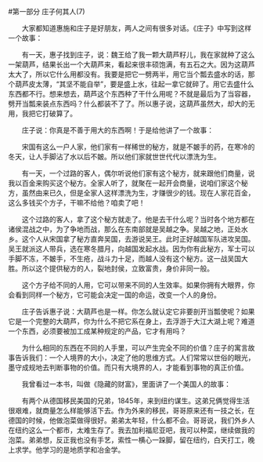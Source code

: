 #第一部分 庄子何其人(7)

　　大家都知道惠施和庄子是好朋友，两人之间有很多对话。《庄子》中写到这样一个故事：

　　有一天，惠子找到庄子，说：魏王给了我一颗大葫芦籽儿，我在家就种了这么一架葫芦，结果长出一个大葫芦来，看起来很丰硕饱满，有五石之大。因为这葫芦太大了，所以它什么用都没有。我要是把它一劈两半，用它当个瓢去盛水的话，那个葫芦皮太薄，“其坚不能自举”，要是盛上水，往起一拿它就碎了。用它去盛什么东西都不行。想来想去，葫芦这个东西种了干什么用呢？不就是最后为了当容器，劈开当瓢来装点东西吗？什么都装不了了。所以惠子说，这葫芦虽然大，却大的无用，我把它打破算了。

　　庄子说：你真是不善于用大的东西啊！于是给他讲了一个故事：

　　宋国有这么一户人家，他们家有一样稀世的秘方，就是不皴手的药，在寒冷的冬天，让人手脚沾了水以后不皴。所以他们家就世世代代以漂洗为生。

　　有一天，一个过路的客人，偶尔听说他们家有这个秘方，就来跟他们商量，说我以百金来购买这个秘方。全家人听了，就聚在一起开会商量，说咱们家这个秘方，虽然由来已久，但是全家人这样漂洗为生，才赚很少的钱。现在人家花百金，这么多钱买个方子，干嘛不给他？咱卖了吧！

　　这个过路的客人，拿了这个秘方就走了。他是去干什么呢？当时各个地方都在诸侯混战之中，为了争地而战，那么在东南部就是吴越之争。吴越之地，正处水乡。这个人从宋国拿了秘方直奔吴国，去游说吴王。此时正好越国军队进攻吴国。吴王就派这人带兵，选在寒冬腊月，向越国发起水战。因为你有此秘方，军士可以手脚不冻，不皴手，不生疮，战斗力十足，而越人没有这个秘方。这一战吴国大胜。所以这个提供秘方的人，裂地封侯，立致富贵，身价非同一般。

　　这个方子给不同的人用，它可以带来不同的人生效率。如果你拥有大眼界，你会看到同样一个秘方，它可能会决定一国的命运，改变一个人的身份。

　　庄子告诉惠子说：大葫芦也是一样。你怎么就认定它非要剖开当瓢使呢？如果它是一个完整的大葫芦，你为什么不把它系在身上，去浮游于大江大湖上呢？难道一个东西，必须要被加工成某种规定的产品，它才有用吗？

　　为什么相同的东西在不同的人手里，可以产生完全不同的价值？庄子的寓言故事告诉我们：一个人境界的大小，决定了他的思维方式。人们常常以世俗的眼光，墨守成规地去判断事物的价值。而只有大境界的人，才能看到事物的真正价值。

　　我曾看过一本书，叫做《隐藏的财富》，里面讲了一个美国人的故事：

　　有两个从德国移民美国的兄弟，1845年，来到纽约谋生。这弟兄俩觉得生活很艰难，就商量怎么样能够活下去。作为外来的移民，哥哥原来还有一技之长，在德国的时候，他做泡菜做得很好。弟弟太年轻，什么都不会。哥哥说，我们外乡人在纽约这么一个都市，太难生存了。我去加利福尼亚吧，我可以种菜，继续做我的泡菜。弟弟想，反正我也没有手艺，索性一横心一跺脚，留在纽约，白天打工，晚上求学。他学习的是地质学和冶金学。 
